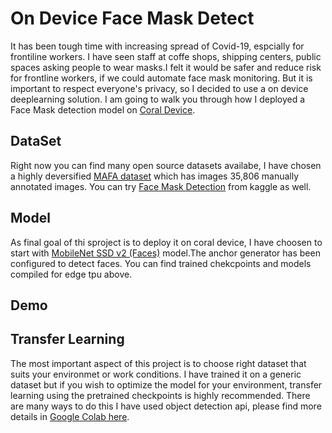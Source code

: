 # On Device Face Mask Detect

It has been tough time with increasing spread of Covid-19, espcially for frontiline workers. I have seen staff at coffe shops, shipping centers, public spaces 
asking people to wear masks.I felt it would be safer and reduce risk for frontline workers, if we could automate face mask monitoring.
But it is important to respect everyone's privacy, so I decided to use a on device deeplearning solution. I am going to walk you through how I deployed a Face Mask
detection model on  [Coral Device](https://coral.ai/products/#prototyping-products).

## DataSet 

Right now you can find many open source datasets availabe, I have chosen a highly deversified [MAFA dataset](https://openaccess.thecvf.com/content_cvpr_2017/papers/Ge_Detecting_Masked_Faces_CVPR_2017_paper.pdf) which has images 35,806 manually annotated images.
You can try [Face Mask Detection](https://www.kaggle.com/andrewmvd/face-mask-detection?select=images) from kaggle as well.  

## Model 

As final goal of thi sproject is to deploy it on coral device, I have choosen to start with [MobileNet SSD v2 (Faces)](http://download.tensorflow.org/models/object_detection/facessd_mobilenet_v2_quantized_320x320_open_image_v4.tar.gz) model.The anchor generator has been configured to
detect faces. You can find trained chekcpoints and models compiled for edge tpu above. 

## Demo


## Transfer Learning

The most important aspect of this project is to choose right dataset that suits your environmet or work conditions. I have trained it on a generic dataset but if you
wish to optimize the model for your environment, transfer learning using the pretrained checkpoints is highly recommended. There are many ways to do this I have used 
object detection api, please find more details in [Google Colab here](https://colab.research.google.com/drive/1WA-FMMin7131-K_AeOXZxbmd62D4e-_I?usp=sharing). 


